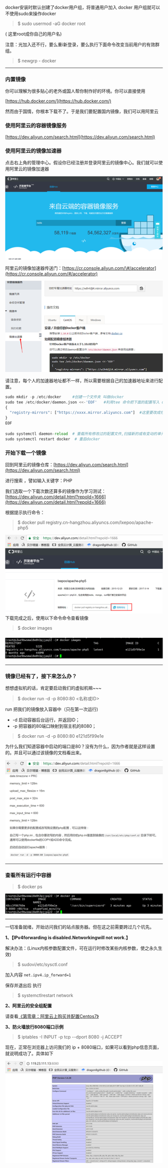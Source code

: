 docker安装时默认创建了docker用户组，将普通用户加入 docker 用户组就可以不使用sudo来操作docker

> $ sudo usermod -aG docker root

\( 这里root成你自己的用户名\)

注意：光加入还不行，要么重i新登录，要么执行下面命令改变当前用户的有效群组。

> $ newgrp - docker

---

### 内置镜像

你可以理解为很多贴心的老外或国人帮你制作好的环境。你可以直接使用

[https://hub.docker.com/](https://hub.docker.com/)

然而由于国情，你根本下载不了。于是我们要配置国内镜像，我们可以用阿里云

### 使用阿里云的容器镜像服务

[https://dev.aliyun.com/search.html](https://dev.aliyun.com/search.html)

### 使用阿里云的镜像加速器

点击右上角的管理中心。假设你已经注册并登录阿里云的镜像中心。我们就可以使用阿里云的镜像加速器

![](/assets/12import.png)

阿里云的镜像加速器传送门：[https://cr.console.aliyun.com/\#/accelerator](https://cr.console.aliyun.com/#/accelerator)

![](/assets/8import.png)

请注意，每个人的加速器地址都不一样，所以需要根据自己的加速器地址来进行配置。

```py
sudo mkdir -p /etc/docker     #创建一个文件夹 叫做docker
sudo tee /etc/docker/daemon.json <<-'EOF'   #利用tee 命令把下面的配置写入 daemon.json
{
  "registry-mirrors": ["https://xxxx.mirror.aliyuncs.com"]  #这里要改成你们自己的 地址
}
EOF

sudo systemctl daemon-reload  # 重载所有修改过的配置文件,扫描新的或有变动的单元
sudo systemctl restart docker  # 重启docker
```

### 开始下载一个镜像

回到阿里云的镜像仓库：[https://dev.aliyun.com/search.html](https://dev.aliyun.com/search.html)

进行搜索 ，譬如输入关键字：PHP

我们选取一个下载次数还算多的镜像作为学习测试：[https://dev.aliyun.com/detail.html?repoId=1666](https://dev.aliyun.com/detail.html?repoId=1666)

根据提示执行命令：

> $ docker pull registry.cn-hangzhou.aliyuncs.com/lxepoo/apache-php5

![](/assets/21import.png)下载完成之后，使用以下命令命令查看镜像

> $ docker images

### ![](/assets/2312import.png)

---

### 镜像已经有了，接下来怎么办？

想想虚拟机的话，肯定要启动我们的虚拟机嘛~~~

> $ docker run -d -p 8080:80 &lt;名称或ID&gt;

run 把我们的镜像放入容器中（只在第一次运行\)

* -d 启动容器后台运行，并返回ID；
* -p 把容器的80端口映射到宿主机的8080；

> $ docker run -d -p 8080:80 e121d5f99e1e

为什么我们知道容器中启动的端口是80？没有为什么，因为作者就是这样设置的。并且可以通过该镜像的文档看出来。

![](/assets/123123import.png)

---

### 查看所有运行中容器

> $ docker ps

![](/assets/21331import.png)

---

一切准备就绪，开始访问我们的站点服务器。但在这之前需要跨过几个坑先。

**1、【IPv4forwarding is disabled.Networkingwill not work.】**

解决办法：\(Linux内核参数配置文件，可在运行时修改某些内核参数，使之永久生效\)

> $ sudovi/etc/sysctl.conf

加入内容 `net.ipv4.ip_forward=1`

保存并退出后 执行

> $ systemctlrestart network

**2、阿里云的安全组配置**

请查看[《第零章：阿里云上购买并配置Centos7》](https://dragon8github.gitbooks.io/docker/content/a-li-yun-shang-gou-mai-he-pei-zhi-centos7.html)

**3、防火墙放行8080端口示例**

> $ iptables -I INPUT -p tcp --dport 8080 -j ACCEPT

现在，正常在浏览器上访问我们的 ip + 8080端口，如果可以看到php信息页面，就说明成功了。具体如下

![](/assets/123123123import.png)

